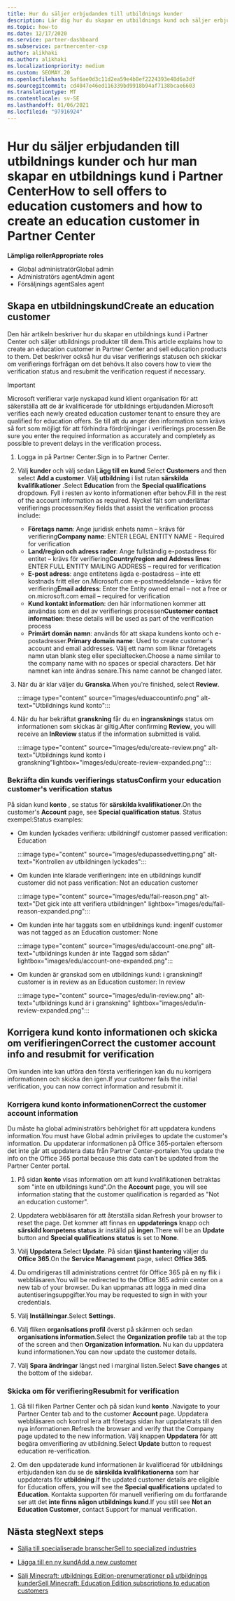 ```yaml
---
title: Hur du säljer erbjudanden till utbildnings kunder
description: Lär dig hur du skapar en utbildnings kund och säljer erbjudanden till dem i Partner Center. Inkluderar bekräftelse av verifierings status för din utbildnings kund.
ms.topic: how-to
ms.date: 12/17/2020
ms.service: partner-dashboard
ms.subservice: partnercenter-csp
author: alikhaki
ms.author: alikhaki
ms.localizationpriority: medium
ms.custom: SEOMAY.20
ms.openlocfilehash: 5af6ae0d3c11d2ea59e4b8ef2224393e48d6a3df
ms.sourcegitcommit: cd4047e46ed116339bd9918b94af7138bcae6603
ms.translationtype: MT
ms.contentlocale: sv-SE
ms.lasthandoff: 01/06/2021
ms.locfileid: "97916924"
---
```

# <a name="how-to-sell-offers-to-education-customers-and-how-to-create-an-education-customer-in-partner-center"></a><span data-ttu-id="1687a-104">Hur du säljer erbjudanden till utbildnings kunder och hur man skapar en utbildnings kund i Partner Center</span><span class="sxs-lookup"><span data-stu-id="1687a-104">How to sell offers to education customers and how to create an education customer in Partner Center</span></span>


<span data-ttu-id="1687a-105">**Lämpliga roller**</span><span class="sxs-lookup"><span data-stu-id="1687a-105">**Appropriate roles**</span></span>

- <span data-ttu-id="1687a-106">Global administratör</span><span class="sxs-lookup"><span data-stu-id="1687a-106">Global admin</span></span>
- <span data-ttu-id="1687a-107">Administratörs agent</span><span class="sxs-lookup"><span data-stu-id="1687a-107">Admin agent</span></span>
- <span data-ttu-id="1687a-108">Försäljnings agent</span><span class="sxs-lookup"><span data-stu-id="1687a-108">Sales agent</span></span>

## <a name="create-an-education-customer"></a><span data-ttu-id="1687a-109">Skapa en utbildningskund</span><span class="sxs-lookup"><span data-stu-id="1687a-109">Create an education customer</span></span>

<span data-ttu-id="1687a-110">Den här artikeln beskriver hur du skapar en utbildnings kund i Partner Center och säljer utbildnings produkter till dem.</span><span class="sxs-lookup"><span data-stu-id="1687a-110">This article explains how to create an education customer in Partner Center and sell education products to them.</span></span> <span data-ttu-id="1687a-111">Det beskriver också hur du visar verifierings statusen och skickar om verifierings förfrågan om det behövs.</span><span class="sxs-lookup"><span data-stu-id="1687a-111">It also covers how to view the verification status and resubmit the verification request if necessary.</span></span>

> [!IMPORTANT]
> <span data-ttu-id="1687a-112">Microsoft verifierar varje nyskapad kund klient organisation för att säkerställa att de är kvalificerade för utbildnings erbjudanden.</span><span class="sxs-lookup"><span data-stu-id="1687a-112">Microsoft verifies each newly created education customer tenant to ensure they are qualified for education offers.</span></span>  <span data-ttu-id="1687a-113">Se till att du anger den information som krävs så fort som möjligt för att förhindra fördröjningar i verifierings processen.</span><span class="sxs-lookup"><span data-stu-id="1687a-113">Be sure you enter the required information as accurately and completely as possible to prevent delays in the verification process.</span></span>

1. <span data-ttu-id="1687a-114">Logga in på Partner Center.</span><span class="sxs-lookup"><span data-stu-id="1687a-114">Sign in to Partner Center.</span></span>

2. <span data-ttu-id="1687a-115">Välj **kunder** och välj sedan **Lägg till en kund**.</span><span class="sxs-lookup"><span data-stu-id="1687a-115">Select **Customers** and then select **Add a customer**.</span></span> <span data-ttu-id="1687a-116">Välj **utbildning** i list rutan **särskilda kvalifikationer** .</span><span class="sxs-lookup"><span data-stu-id="1687a-116">Select **Education** from the **Special qualifications** dropdown.</span></span>  <span data-ttu-id="1687a-117">Fyll i resten av konto informationen efter behov.</span><span class="sxs-lookup"><span data-stu-id="1687a-117">Fill in the rest of the account information as required.</span></span>  <span data-ttu-id="1687a-118">Nyckel fält som underlättar verifierings processen:</span><span class="sxs-lookup"><span data-stu-id="1687a-118">Key fields that assist the verification process include:</span></span>

   - <span data-ttu-id="1687a-119">**Företags namn**: Ange juridisk enhets namn – krävs för verifiering</span><span class="sxs-lookup"><span data-stu-id="1687a-119">**Company name**: ENTER LEGAL ENTITY NAME - Required for verification</span></span>
   - <span data-ttu-id="1687a-120">**Land/region och adress rader**: Ange fullständig e-postadress för entitet – krävs för verifiering</span><span class="sxs-lookup"><span data-stu-id="1687a-120">**Country/region and Address lines**: ENTER FULL ENTITY MAILING ADDRESS – required for verification</span></span>
   - <span data-ttu-id="1687a-121">**E-post adress**: ange entitetens ägda e-postadress – inte ett kostnads fritt eller on.Microsoft.com e-postmeddelande – krävs för verifiering</span><span class="sxs-lookup"><span data-stu-id="1687a-121">**Email address**:  Enter the Entity owned email – not a free or on.microsoft.com email – required for verification</span></span>
   - <span data-ttu-id="1687a-122">**Kund kontakt information**: den här informationen kommer att användas som en del av verifierings processen</span><span class="sxs-lookup"><span data-stu-id="1687a-122">**Customer contact information**: these details will be used as part of the verification process</span></span>
   - <span data-ttu-id="1687a-123">**Primärt domän namn**: används för att skapa kundens konto och e-postadresser.</span><span class="sxs-lookup"><span data-stu-id="1687a-123">**Primary domain name**:  Used to create customer's account and email addresses.</span></span>  <span data-ttu-id="1687a-124">Välj ett namn som liknar företagets namn utan blank steg eller specialtecken.</span><span class="sxs-lookup"><span data-stu-id="1687a-124">Choose a name similar to the company name with no spaces or special characters.</span></span>  <span data-ttu-id="1687a-125">Det här namnet kan inte ändras senare.</span><span class="sxs-lookup"><span data-stu-id="1687a-125">This name cannot be changed later.</span></span>

3. <span data-ttu-id="1687a-126">När du är klar väljer du **Granska**.</span><span class="sxs-lookup"><span data-stu-id="1687a-126">When you're finished, select **Review**.</span></span>

   :::image type="content" source="images/eduaccountinfo.png" alt-text="Utbildnings kund konto":::

4. <span data-ttu-id="1687a-128">När du har bekräftat **granskning** får du en **ingransknings** status om informationen som skickas är giltig.</span><span class="sxs-lookup"><span data-stu-id="1687a-128">After confirming **Review**, you will receive an **InReview** status if the information submitted is valid.</span></span> 

    :::image type="content" source="images/edu/create-review.png" alt-text="Utbildnings kund konto i granskning"lightbox="images/edu/create-review-expanded.png":::

### <a name="confirm-your-education-customers-verification-status"></a><span data-ttu-id="1687a-130">Bekräfta din kunds verifierings status</span><span class="sxs-lookup"><span data-stu-id="1687a-130">Confirm your education customer's verification status</span></span>

<span data-ttu-id="1687a-131">På sidan kund **konto** , se status för **särskilda kvalifikationer**.</span><span class="sxs-lookup"><span data-stu-id="1687a-131">On the customer's **Account** page, see **Special qualification status**.</span></span>
<span data-ttu-id="1687a-132">Status exempel:</span><span class="sxs-lookup"><span data-stu-id="1687a-132">Status examples:</span></span>

- <span data-ttu-id="1687a-133">Om kunden lyckades verifiera: utbildning</span><span class="sxs-lookup"><span data-stu-id="1687a-133">If customer passed verification:  Education</span></span>

   :::image type="content" source="images/edupassedvetting.png" alt-text="Kontrollen av utbildningen lyckades":::

- <span data-ttu-id="1687a-135">Om kunden inte klarade verifieringen: inte en utbildnings kund</span><span class="sxs-lookup"><span data-stu-id="1687a-135">If customer did not pass verification:  Not an education customer</span></span>

   :::image type="content" source="images/edu/fail-reason.png" alt-text="Det gick inte att verifiera utbildningen" lightbox="images/edu/fail-reason-expanded.png":::

- <span data-ttu-id="1687a-137">Om kunden inte har taggats som en utbildnings kund: ingen</span><span class="sxs-lookup"><span data-stu-id="1687a-137">If customer was not tagged as an Education customer:  None</span></span>

   :::image type="content" source="images/edu/account-one.png" alt-text="utbildnings kunden är inte Taggad som sådan" lightbox="images/edu/account-one-expanded.png":::

- <span data-ttu-id="1687a-139">Om kunden är granskad som en utbildnings kund: i granskning</span><span class="sxs-lookup"><span data-stu-id="1687a-139">If customer is in review as an Education customer: In review</span></span>

    :::image type="content" source="images/edu/in-review.png" alt-text="utbildnings kund är i granskning" lightbox="images/edu/in-review-expanded.png":::

## <a name="correct-the-customer-account-info-and-resubmit-for-verification"></a><span data-ttu-id="1687a-141">Korrigera kund konto informationen och skicka om verifieringen</span><span class="sxs-lookup"><span data-stu-id="1687a-141">Correct the customer account info and resubmit for verification</span></span>

<span data-ttu-id="1687a-142">Om kunden inte kan utföra den första verifieringen kan du nu korrigera informationen och skicka den igen.</span><span class="sxs-lookup"><span data-stu-id="1687a-142">If your customer fails the initial verification, you can now correct information and resubmit it.</span></span>

### <a name="correct-the-customer-account-information"></a><span data-ttu-id="1687a-143">Korrigera kund konto informationen</span><span class="sxs-lookup"><span data-stu-id="1687a-143">Correct the customer account information</span></span>

<span data-ttu-id="1687a-144">Du måste ha global administratörs behörighet för att uppdatera kundens information.</span><span class="sxs-lookup"><span data-stu-id="1687a-144">You must have Global admin privileges to update the customer's information.</span></span> <span data-ttu-id="1687a-145">Du uppdaterar informationen på Office 365-portalen eftersom det inte går att uppdatera data från Partner Center-portalen.</span><span class="sxs-lookup"><span data-stu-id="1687a-145">You update the info on the Office 365 portal because this data can't be updated from the Partner Center portal.</span></span>

1. <span data-ttu-id="1687a-146">På sidan **konto** visas information om att kund kvalifikationen betraktas som "inte en utbildnings kund".</span><span class="sxs-lookup"><span data-stu-id="1687a-146">On the **Account** page, you will see information stating that the customer qualification is regarded as "Not an education customer".</span></span>

2. <span data-ttu-id="1687a-147">Uppdatera webbläsaren för att återställa sidan.</span><span class="sxs-lookup"><span data-stu-id="1687a-147">Refresh your browser to reset the page.</span></span> <span data-ttu-id="1687a-148">Det kommer att finnas en **uppdaterings** knapp och **särskild kompetens status** är inställd på **ingen**.</span><span class="sxs-lookup"><span data-stu-id="1687a-148">There will be an **Update** button and **Special qualifications status** is set to **None**.</span></span>

3. <span data-ttu-id="1687a-149">Välj **Uppdatera**.</span><span class="sxs-lookup"><span data-stu-id="1687a-149">Select **Update**.</span></span> <span data-ttu-id="1687a-150">På sidan **tjänst hantering** väljer du **Office 365**.</span><span class="sxs-lookup"><span data-stu-id="1687a-150">On the **Service Management** page, select **Office 365**.</span></span>

4. <span data-ttu-id="1687a-151">Du omdirigeras till administrations centret för Office 365 på en ny flik i webbläsaren.</span><span class="sxs-lookup"><span data-stu-id="1687a-151">You will be redirected to the Office 365 admin center on a new tab of your browser.</span></span> <span data-ttu-id="1687a-152">Du kan uppmanas att logga in med dina autentiseringsuppgifter.</span><span class="sxs-lookup"><span data-stu-id="1687a-152">You may be requested to sign in with your credentials.</span></span>

5. <span data-ttu-id="1687a-153">Välj **Inställningar**.</span><span class="sxs-lookup"><span data-stu-id="1687a-153">Select **Settings**.</span></span>

6. <span data-ttu-id="1687a-154">Välj fliken **organisations profil** överst på skärmen och sedan **organisations information**.</span><span class="sxs-lookup"><span data-stu-id="1687a-154">Select the **Organization profile** tab at the top of the screen and then **Organization information**.</span></span> <span data-ttu-id="1687a-155">Nu kan du uppdatera kund informationen.</span><span class="sxs-lookup"><span data-stu-id="1687a-155">You can now update the customer details.</span></span>

7. <span data-ttu-id="1687a-156">Välj **Spara ändringar** längst ned i marginal listen.</span><span class="sxs-lookup"><span data-stu-id="1687a-156">Select **Save changes** at the bottom of the sidebar.</span></span>  

### <a name="resubmit-for-verification"></a><span data-ttu-id="1687a-157">Skicka om för verifiering</span><span class="sxs-lookup"><span data-stu-id="1687a-157">Resubmit for verification</span></span>

1. <span data-ttu-id="1687a-158">Gå till fliken Partner Center och på sidan kund **konto** .</span><span class="sxs-lookup"><span data-stu-id="1687a-158">Navigate to your Partner Center tab and to the customer **Account** page.</span></span> <span data-ttu-id="1687a-159">Uppdatera webbläsaren och kontrol lera att företags sidan har uppdaterats till den nya informationen.</span><span class="sxs-lookup"><span data-stu-id="1687a-159">Refresh the browser and verify that the Company page updated to the new information.</span></span> <span data-ttu-id="1687a-160">Välj knappen **Uppdatera** för att begära omverifiering av utbildning.</span><span class="sxs-lookup"><span data-stu-id="1687a-160">Select **Update** button to request education re-verification.</span></span>

2. <span data-ttu-id="1687a-161">Om den uppdaterade kund informationen är kvalificerad för utbildnings erbjudanden kan du se de **särskilda kvalifikationerna** som har uppdaterats för **utbildning**.</span><span class="sxs-lookup"><span data-stu-id="1687a-161">If the updated customer details are eligible for Education offers, you will see the **Special qualifications** updated to **Education**.</span></span> <span data-ttu-id="1687a-162">Kontakta supporten för manuell verifiering om du fortfarande ser att det **inte finns någon utbildnings kund**.</span><span class="sxs-lookup"><span data-stu-id="1687a-162">If you still see **Not an Education Customer**, contact Support for manual verification.</span></span>

## <a name="next-steps"></a><span data-ttu-id="1687a-163">Nästa steg</span><span class="sxs-lookup"><span data-stu-id="1687a-163">Next steps</span></span>

- [<span data-ttu-id="1687a-164">Sälja till specialiserade branscher</span><span class="sxs-lookup"><span data-stu-id="1687a-164">Sell to specialized industries</span></span>](get-special-pricing-for-offers.md)

- [<span data-ttu-id="1687a-165">Lägga till en ny kund</span><span class="sxs-lookup"><span data-stu-id="1687a-165">Add a new customer</span></span>](add-a-new-customer.md)

- [<span data-ttu-id="1687a-166">Sälj Minecraft: utbildnings Edition-prenumerationer på utbildnings kunder</span><span class="sxs-lookup"><span data-stu-id="1687a-166">Sell Minecraft: Education Edition subscriptions to education customers</span></span>](minecraft-subscriptions.md)
